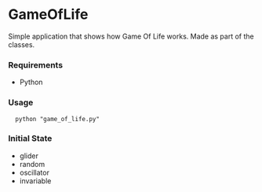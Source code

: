 # GameOfLife
Simple application that shows how Game Of Life works.
Made as part of the classes.
### Requirements

* Python 

### Usage

``` 
  python "game_of_life.py"
```

### Initial State

* glider
* random
* oscillator
* invariable
